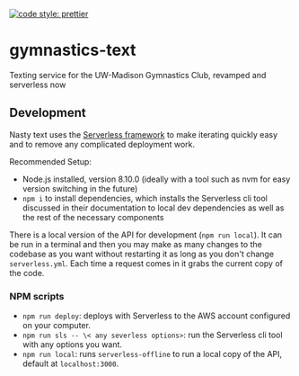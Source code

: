 [![code style: prettier](https://img.shields.io/badge/code_style-prettier-ff69b4.svg?style=flat-square)](https://github.com/prettier/prettier)
# gymnastics-text
Texting service for the UW-Madison Gymnastics Club, revamped and serverless now


## Development
Nasty text uses the [Serverless framework](https://serverless.com/) to make iterating quickly easy and to remove any complicated deployment work.  
  
Recommended Setup:
* Node.js installed, version 8.10.0 (ideally with a tool such as nvm for easy version switching in the future)
* `npm i` to install dependencies, which installs the Serverless cli tool discussed in their documentation to local dev dependencies as well as the rest of the necessary components

There is a local version of the API for development (`npm run local`). It can be run in a terminal and then you may make as many changes to the codebase as you want without restarting it as long as you don't change `serverless.yml`.  Each time a request comes in it grabs the current copy of the code.

### NPM scripts
* `npm run deploy`: deploys with Serverless to the AWS account configured on your computer.
* `npm run sls -- \< any severless options>`: run the Serverless cli tool with any options you want.
* `npm run local`: runs `serverless-offline` to run a local copy of the API, default at `localhost:3000`.
